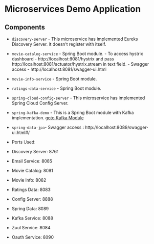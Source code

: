 # Microservices Demo Application

## Components
- `discovery-server` - This microservice has implemented Eureks Discovery Server. It doesn't register with itself.
- `movie-catalog-service` - Spring Boot module.
							- To access hystrix dashboard - http://localhost:8081/hystrix and pass http://localhost:8081/actuator/hystrix.stream in text field.
							- Swagger access - http://localhost:8081/swagger-ui.html
- `movie-info-service` - Spring Boot module.
- `ratings-data-service` - Spring Boot module.
- `spring-cloud-config-server` - This microservice has implemented Spring Cloud Config Server.
- `spring-kafka-demo` - This is a Spring Boot module with Kafka implementation. [goto Kafka Module](/spring-boot-microservices-workshop/spring-kafka-demo)
- `spring-data-jpa`- Swagger access : http://localhost:8089/swagger-ui.html#/


- Ports Used: 
- Discovery Server: 8761
- Email Service: 8085
- Movie Catalog: 8081
- Movie Info: 8082
- Ratings Data: 8083
- Config Server: 8888
- Spring Data: 8089
- Kafka Service: 8088
- Zuul Service: 8084
- Oauth Service: 8090